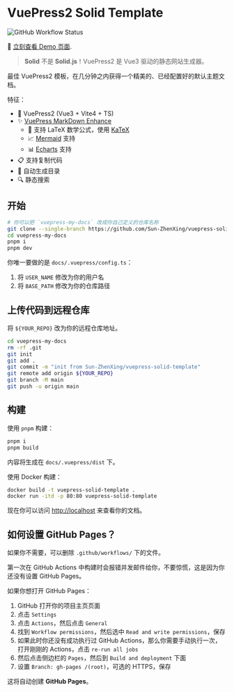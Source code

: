 # VuePress2 Solid Template

![GitHub Workflow Status](https://img.shields.io/github/actions/workflow/status/Sun-ZhenXing/vuepress-solid-template/deploy-docs.yml?branch=main)

🚀 [立刻查看 Demo 页面](https://blog.alexsun.top/vuepress-solid-template/).

> **Solid** 不是 **Solid.js**！VuePress2 是 Vue3 驱动的静态网站生成器。

最佳 VuePress2 模板，在几分钟之内获得一个精美的、已经配置好的默认主题文档。

特征：
- 🎉 VuePress2 (Vue3 + Vite4 + TS)
- ✨ [VuePress MarkDown Enhance](https://vuepress-theme-hope.github.io/v2/md-enhance/)
    - 📖 支持 LaTeX 数学公式，使用 [KaTeX](https://katex.org/)
    - 📈 [Mermaid](https://mermaid-js.github.io/mermaid/#/) 支持
    - 📊 [Echarts](https://echarts.apache.org/) 支持
- 📋 支持复制代码
- 📜 自动生成目录
- 🔍 静态搜索

## 开始

```bash
# 你可以把 `vuepress-my-docs` 改成你自己定义的仓库名称
git clone --single-branch https://github.com/Sun-ZhenXing/vuepress-solid-template.git vuepress-my-docs --depth=1
cd vuepress-my-docs
pnpm i
pnpm dev
```

你唯一要做的是 `docs/.vuepress/config.ts`：
1. 将 `USER_NAME` 修改为你的用户名
2. 将 `BASE_PATH` 修改为你的仓库路径

## 上传代码到远程仓库

将 `${YOUR_REPO}` 改为你的远程仓库地址。

```bash
cd vuepress-my-docs
rm -rf .git
git init
git add .
git commit -m "init from Sun-ZhenXing/vuepress-solid-template"
git remote add origin ${YOUR_REPO}
git branch -M main
git push -u origin main
```

## 构建

使用 `pnpm` 构建：

```bash
pnpm i
pnpm build
```

内容将生成在 `docs/.vuepress/dist` 下。

使用 Docker 构建：

```bash
docker build -t vuepress-solid-template .
docker run -itd -p 80:80 vuepress-solid-template
```

现在你可以访问 <http://localhost> 来查看你的文档。

## 如何设置 GitHub Pages？

如果你不需要，可以删除 `.github/workflows/` 下的文件。

第一次在 GitHub Actions 中构建时会报错并发邮件给你，不要惊慌，这是因为你还没有设置 GitHub Pages。

如果你想打开 GitHub Pages：

1. GitHub 打开你的项目主页页面
2. 点击 `Settings`
3. 点击 `Actions`，然后点击 `General`
4. 找到 `Workflow permissions`，然后选中 `Read and write permissions`，保存
5. 如果此时你还没有成功执行过 GitHub Actions，那么你需要手动执行一次，打开刚刚的 Actions，点击 `re-run all jobs`
6. 然后点击侧边栏的 `Pages`，然后到 `Build and deployment` 下面
7. 设置 `Branch: gh-pages /(root)`，可选的 HTTPS，保存

这将自动创建 **GitHub Pages**。

